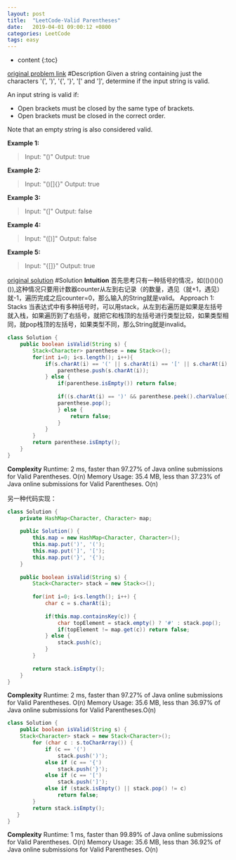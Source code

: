 ```yaml
---
layout: post
title:  "LeetCode-Valid Parentheses"
date:   2019-04-01 09:00:12 +0800
categories: LeetCode
tags: easy
---
```


* content
{:toc}

[original problem link][1]
#Description
Given a string containing just the characters '(', ')', '{', '}', '[' and ']', determine if the input string is valid.

An input string is valid if:
- Open brackets must be closed by the same type of brackets.
- Open brackets must be closed in the correct order.

Note that an empty string is also considered valid.

**Example 1:**
> Input: "()"
Output: true

**Example 2:**
> Input: "()[]{}"
Output: true

**Example 3:**
> Input: "(]"
Output: false

**Example 4:**
> Input: "([)]"
Output: false

**Example 5:**
> Input: "{[]}"
Output: true

[original solution][2]
#Solution
**Intuition**
首先思考只有一种括号的情况，如(()()()()()),这种情况只要用计数器counter从左到右记录（的数量，遇见（就+1，遇见）就-1，遍历完成之后counter=0，那么输入的String就是valid。
Approach 1: Stacks
当表达式中有多种括号时，可以用stack，从左到右遍历是如果是左括号就入栈，如果遍历到了右括号，就把它和栈顶的左括号进行类型比较，如果类型相同，就pop栈顶的左括号，如果类型不同，那么String就是invalid。

```java
class Solution {
    public boolean isValid(String s) {
        Stack<Character> parenthese = new Stack<>();
        for(int i=0; i<s.length(); i++){
            if(s.charAt(i) == '(' || s.charAt(i) == '[' || s.charAt(i) == '{') {
                parenthese.push(s.charAt(i));
            } else {
                if(parenthese.isEmpty()) return false;
                
                if((s.charAt(i) == ')' && parenthese.peek().charValue() == '(') || (s.charAt(i) == ']' && parenthese.peek().charValue() == '[') || (s.charAt(i) == '}' && parenthese.peek().charValue() == '{')) {
                parenthese.pop();
                } else {
                    return false;
                }
            }
        }
        return parenthese.isEmpty();
    }
}
```
**Complexity**
Runtime: 2 ms, faster than 97.27% of Java online submissions for Valid Parentheses. O(n)
Memory Usage: 35.4 MB, less than 37.23% of Java online submissions for Valid Parentheses. O(n)

另一种代码实现：
```java
class Solution {
    private HashMap<Character, Character> map;
        
    public Solution() {
        this.map = new HashMap<Character, Character>();
        this.map.put(')', '(');
        this.map.put(']', '[');
        this.map.put('}', '{');
    }
        
    public boolean isValid(String s) {
        Stack<Character> stack = new Stack<>();
            
        for(int i=0; i<s.length(); i++) {
            char c = s.charAt(i);
                
            if(this.map.containsKey(c)) {
                char topElement = stack.empty() ? '#' : stack.pop();
                if(topElement != map.get(c)) return false;
            } else {
                stack.push(c);
            }
        }
            
        return stack.isEmpty();
    }
}
```
**Complexity**
Runtime: 2 ms, faster than 97.27% of Java online submissions for Valid Parentheses. O(n)
Memory Usage: 35.6 MB, less than 36.97% of Java online submissions for Valid Parentheses.O(n)

```java
class Solution {
    public boolean isValid(String s) {
	Stack<Character> stack = new Stack<Character>();
        for (char c : s.toCharArray()) {
            if (c == '(')
                stack.push(')');
            else if (c == '{')
                stack.push('}');
            else if (c == '[')
                stack.push(']');
            else if (stack.isEmpty() || stack.pop() != c)
                return false;
        }
        return stack.isEmpty();
   }
}
```
**Complexity**
Runtime: 1 ms, faster than 99.89% of Java online submissions for Valid Parentheses. O(n)
Memory Usage: 35.6 MB, less than 36.92% of Java online submissions for Valid Parentheses. O(n)


  [1]: https://leetcode.com/problems/valid-parentheses/
  [2]: https://leetcode.com/problems/valid-parentheses/solution/
